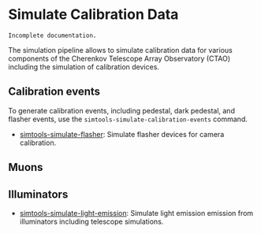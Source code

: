 # Simulate Calibration Data

```{warning}
Incomplete documentation.
```

The simulation pipeline allows to simulate calibration data for various components of the Cherenkov Telescope Array Observatory (CTAO) including the simulation of calibration devices.

## Calibration events

To generate calibration events, including pedestal, dark pedestal, and flasher events, use the `simtools-simulate-calibration-events` command.

- [simtools-simulate-flasher](simulate_flasher): Simulate flasher devices for camera calibration.

## Muons

## Illuminators

- [simtools-simulate-light-emission](simulate_light_emission): Simulate light emission emission from illuminators including telescope simulations.
